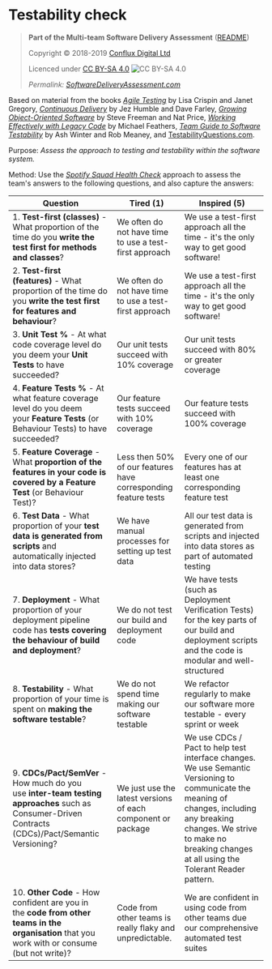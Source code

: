 # Testability check

> **Part of the Multi-team Software Delivery Assessment** ([README](README.md))
> 
> Copyright © 2018-2019 [Conflux Digital Ltd](https://confluxdigital.net/)
> 
> Licenced under [CC BY-SA 4.0](https://creativecommons.org/licenses/by-sa/4.0/) ![CC BY-SA 4.0](https://licensebuttons.net/l/by-sa/3.0/88x31.png)
>
> _Permalink: [SoftwareDeliveryAssessment.com](http://SoftwareDeliveryAssessment.com/)_ 

Based on material from the books [_Agile Testing_](https://wordery.com/agile-testing-lisa-crispin-9780321534460) by Lisa Crispin and Janet Gregory, [_Continuous Delivery_](https://www.amazon.com/Continuous-Delivery-Deployment-Automation-Addison-Wesley/dp/0321601912) by Jez Humble and Dave Farley, [_Growing Object-Oriented Software_](https://wordery.com/growing-object-oriented-software-guided-by-tests-steve-freeman-9780321503626) by Steve Freeman and Nat Price, [_Working Effectively with Legacy Code_](https://www.amazon.co.uk/Working-Effectively-Legacy-Michael-Feathers/dp/0131177052) by Michael Feathers, [_Team Guide to Software Testability_](http://testabilitybook.com/) by Ash Winter and Rob Meaney, and [TestabilityQuestions.com](http://TestabilityQuestions.com/).

Purpose: *Assess the approach to testing and testability within the software system.* 

Method: Use the [*Spotify Squad Health Check*](https://labs.spotify.com/2014/09/16/squad-health-check-model/) approach to assess the team's answers to the following questions, and also capture the answers:

| **Question**                                                                                                                                                                           | **Tired (1)**                                                                    | **Inspired (5)**                                                                                                                                                                                                                     |
| -------------------------------------------------------------------------------------------------------------------------------------------------------------------------------------- | -------------------------------------------------------------------------------- | ------------------------------------------------------------------------------------------------------------------------------------------------------------------------------------------------------------------------------------ |
| 1\. **Test-first (classes)** - What proportion of the time do you **write the test first for methods and classes**?                                                                    | We often do not have time to use a test-first approach                           | We use a test-first approach all the time - it's the only way to get good software\!                                                                                                                                                 |
| 2\. **Test-first (features)** - What proportion of the time do you **write the test first for features and behaviour**?                                                                | We often do not have time to use a test-first approach                           | We use a test-first approach all the time - it's the only way to get good software\!                                                                                                                                                 |
| 3\. **Unit Test %** - At what code coverage level do you deem your **Unit Tests** to have succeeded?                                                                                   | Our unit tests succeed with 10% coverage                                         | Our unit tests succeed with 80% or greater coverage                                                                                                                                                                                  |
| 4\. **Feature Tests %** - At what feature coverage level do you deem your **Feature Tests** (or Behaviour Tests) to have succeeded?                                                    | Our feature tests succeed with 10% coverage                                      | Our feature tests succeed with 100% coverage                                                                                                                                                                                         |
| 5\. **Feature Coverage** - What **proportion of the features in your code is covered by a Feature Test** (or Behaviour Test)?                                                          | Less then 50% of our features have corresponding feature tests                   | Every one of our features has at least one corresponding feature test                                                                                                                                                                |
| 6\. **Test Data** - What proportion of your **test data is generated from scripts** and automatically injected into data stores?                                                       | We have manual processes for setting up test data                                | All our test data is generated from scripts and injected into data stores as part of automated testing                                                                                                                               |
| 7\. **Deployment** - What proportion of your deployment pipeline code has **tests covering the behaviour of build and deployment**?                                                    | We do not test our build and deployment code                                     | We have tests (such as Deployment Verification Tests) for the key parts of our build and deployment scripts and the code is modular and well-structured                                                                              |
| 8\. **Testability** - What proportion of your time is spent on **making the software testable**?                                                                                       | We do not spend time making our software testable                                | We refactor regularly to make our software more testable - every sprint or week                                                                                                                                                      |
| 9\. **CDCs/Pact/SemVer** - How much do you use **inter-team testing approaches** such as Consumer-Driven Contracts (CDCs)/Pact/Semantic Versioning?                                    | We just use the latest versions of each component or package                     | We use CDCs / Pact to help test interface changes. We use Semantic Versioning to communicate the meaning of changes, including any breaking changes. We strive to make no breaking changes at all using the Tolerant Reader pattern. |
| 10\. **Other Code** - How confident are you in the **code from other teams in the organisation** that you work with or consume (but not write)?                                           | Code from other teams is really flaky and unpredictable.                         | We are confident in using code from other teams due our comprehensive automated test suites                                                                                                                                          |
